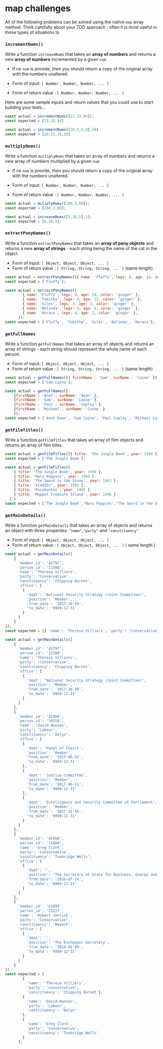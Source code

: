 # map challenges

All of the following problems can be solved using the native `map` array method.
Think carefully about your TDD approach : often it is most useful in these types of situations to 

### `incrementNums()`


Write a function `increaseNums` that takes an **array of numbers** and returns a new **array of numbers** incremented by a given `num`
* If no `num` is provide, then you should return a copy of the original array with the numbers unaltered.

* Form of input: `[ Number, Number, Number, ... ]`
* Form of return value : `[ Number, Number, Number, ... ]`

Here are some sample inputs and return values that you could use to start building your tests...

```js
const actual = incrementNums([23,32,94]);
const expected = [23,32,94]
```

```js
const actual = incrementNums([10,3,6,8],10)
const expected = [20,13,16,18]
```


### `multiplyNums()`


Write a function `multiplyNums` that takes an array of numbers and returns a new array of numbers multiplied by a given `num`
* If no `num` is provide, then you should return a copy of the original array with the numbers unaltered.


* Form of input: `[ Number, Number, Number, ... ]`
* Form of return value : `[ Number, Number, Number, ... ]`

```js
const actual = muliplyNums([100,3,80]);
const expected = [100,3,80];
```

```js
const actual = increaseNums([3,10,5],2); 
const expected = [6,20,4];
```


### `extractPonyNames()`

Write a function `extractPonyNames` that takes an **array of pony objects** and returns a new **array of strings** - each string being the name of the cat in the object

* Form of input: `[ Object, Object, Object, ... ]`
* Form of return value : `[ String, String, String, ... ]` (same length)

```js
const actual = extractPonyNames([{ name: 'Fluffy', legs: 4, age: 14, color: 'ginger' }]);
const expected = ['Fluffy'];
```

```js
const actual = extractPonyNames([
        { name: 'Fluffy', legs: 4, age: 14, color: 'ginger' },
        { name: 'Tabitha', legs: 4, age: 12, color: 'ginger' },
        { name: 'Giles', legs: 3, age: 3, color: 'ginger' },
        { name: 'Belinda', legs: 4, age: 6, color: 'ginger' },
        { name: 'Horace', legs: 4, age: 2, color: 'ginger' },
      ]); 
const expected = ['Fluffy', 'Tabitha', 'Giles', 'Belinda', 'Horace'];
```


### `getFullNames`

Write a function `getFullNames` that takes an array of objects and returns an array of strings - each string should represent the whole name of each person.

* Form of input: `[ Object, Object, Object, ... ]` 
* Form of return value : `[ String, String, String, ... ]` (same length)

```js
const actual = getFullNames([{ firstName : 'Sam', surName : 'Caine' }])
const expected = ['Sam Caine'];
```

```js
const actual = getFullNames([
    {firstName : 'Anat', surName: 'Dean' },
    {firstName : 'Sam', surName: 'Caine' },
    {firstName : 'Paul', surName: 'Copley' },
    {firstName : 'Michael', surName: 'Caine' }
    ]);
const expected = ['Anat Dean', 'Sam Caine', 'Paul Copley', 'Michael Caine'];    
```

### `getFilmTitles()`

Write a function `getFilmTitles` that takes an array of film objects and returns an array of film titles

```js
const actual = getFilmTitles([{ title: 'The Jungle Book', year: 1994 }]);
const expected = ['The Jungle Book'];
```

```js
const actual = getFilmTitles([
    { title: 'The Jungle Book', year: 1994 },
    { title: 'Mary Poppins', year: 1964 },
    { title: 'The Sword in the Stone', year: 1963 },
    { title: 'Aladdin', year: 1992 },
    { title: 'Pocahontas', year: 1995 },
    { title: 'Muppet Treasure Island', year: 1996 }
  ];)
const expected = ['The Jungle Book','Mary Poppins','The Sword in the Stone','Aladdin','Pocahontas','Muppet Treasure Island'];
```

### `getMainDetails()`

Write a function `getMainDetails` that takes an array of objects and returns an object with three properties:
`"name"`,`"party"` and `"constituency"`

* Form of input: `[ Object, Object, Object, ... ]` 
* Form of return value : `[ Object, Object, Object, ... ]` ( same length )

```js
const actual = getMainDetails([
    {
      'member_id': '41797',
      'person_id': '11500',
      'name': 'Theresa Villiers',
      'party': 'Conservative',
      'constituency': 'Chipping Barnet',
      'office': [
        {
          'dept': 'National Security Strategy (Joint Committee)',
          'position': 'Member',
          'from_date': '2017-10-30',
          'to_date': '9999-12-31'
        }
      ]
    }
]);
const expected = [{ 'name': 'Theresa Villiers', 'party': 'Conservative', 'constituency': 'Chipping Barnet' }]
```

```js
const actual = getMainDetails([
    {
      'member_id': '41797',
      'person_id': '11500',
      'name': 'Theresa Villiers',
      'party': 'Conservative',
      'constituency': 'Chipping Barnet',
      'office': [
        {
          'dept': 'National Security Strategy (Joint Committee)',
          'position': 'Member',
          'from_date': '2017-10-30',
          'to_date': '9999-12-31'
        }
      ]
    },
    {
      'member_id': '41460',
      'person_id': '10259',
      'name': 'David Hanson',
      'party': 'Labour',
      'constituency': 'Delyn',
      'office': [
        {
          'dept': 'Panel of Chairs',
          'position': 'Member',
          'from_date': '2017-06-22',
          'to_date': '9999-12-31'
        },
        {
          'dept': 'Justice Committee',
          'position': 'Member',
          'from_date': '2017-09-11',
          'to_date': '9999-12-31'
        },
        {
          'dept': 'Intelligence and Security Committee of Parliament',
          'position': 'Member',
          'from_date': '2017-11-16',
          'to_date': '9999-12-31'
        }
      ]
    },
    {
      'member_id': '41560',
      'person_id': '11884',
      'name': 'Greg Clark',
      'party': 'Conservative',
      'constituency': 'Tunbridge Wells',
      'office': [
        {
          'dept': '',
          'position': 'The Secretary of State for Business, Energy and Industrial Strategy ',
          'from_date': '2016-07-14',
          'to_date': '9999-12-31'
        }
      ]
    },
    {
      'member_id': '41899',
      'person_id': '25227',
      'name': 'Robert Jenrick',
      'party': 'Conservative',
      'constituency': 'Newark',
      'office': [
        {
          'dept': '',
          'position': 'The Exchequer Secretary',
          'from_date': '2018-01-09',
          'to_date': '9999-12-31'
        }
      ]
    }
])
const expected = [
        {
          'name': 'Theresa Villiers',
          'party': 'Conservative',
          'constituency': 'Chipping Barnet'},
        {
          'name': 'David Hanson',
          'party': 'Labour',
          'constituency': 'Delyn'
        },
        {
          'name': 'Greg Clark',
          'party': 'Conservative',
          'constituency': 'Tunbridge Wells'
        }
      ];
```



